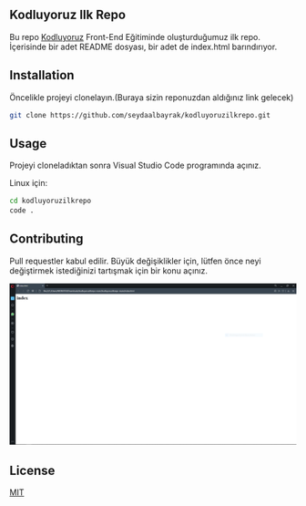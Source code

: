 

## Kodluyoruz Ilk Repo
Bu repo  [Kodluyoruz](https://www.kodluyoruz.org) Front-End Eğitiminde oluşturduğumuz ilk repo. İçerisinde bir adet README dosyası, bir adet de index.html barındırıyor.

## Installation
Öncelikle projeyi clonelayın.(Buraya sizin reponuzdan aldığınız link gelecek)

```sh
git clone https://github.com/seydaalbayrak/kodluyoruzilkrepo.git
```

## Usage
Projeyi cloneladıktan sonra Visual Studio Code programında açınız.

Linux için:

```sh
cd kodluyoruzilkrepo
code .
```
## Contributing

Pull requestler kabul edilir. Büyük değişiklikler için, lütfen önce neyi değiştirmek istediğinizi tartışmak için bir konu açınız.

![](index.png)

## License

[MIT](https://choosealicense.com/licenses/mit/)


